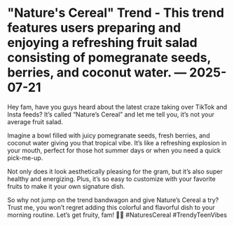 # "Nature's Cereal" Trend - This trend features users preparing and enjoying a refreshing fruit salad consisting of pomegranate seeds, berries, and coconut water. — 2025-07-21

Hey fam, have you guys heard about the latest craze taking over TikTok and Insta feeds? It’s called “Nature’s Cereal” and let me tell you, it’s not your average fruit salad.

Imagine a bowl filled with juicy pomegranate seeds, fresh berries, and coconut water giving you that tropical vibe. It’s like a refreshing explosion in your mouth, perfect for those hot summer days or when you need a quick pick-me-up.

Not only does it look aesthetically pleasing for the gram, but it’s also super healthy and energizing. Plus, it’s so easy to customize with your favorite fruits to make it your own signature dish.

So why not jump on the trend bandwagon and give Nature’s Cereal a try? Trust me, you won’t regret adding this colorful and flavorful dish to your morning routine. Let’s get fruity, fam! 🍓🌴 #NaturesCereal #TrendyTeenVibes